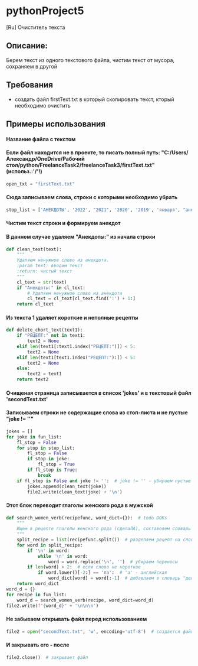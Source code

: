 # pythonProject5

[Ru] Очиститель текста

## Описание:

Берем текст из одного текстового файла, чистим текст от мусора, сохраняем в другой

## Требования

* создать файл firstText.txt в который скопировать текст, кторый необходимо очистить

## Примеры использования

#### Название файла с текстом

#### Если файл находится не в проекте, то писать полный путь: "C:/Users/Александр/OneDrive/Рабочий стол/python/FreelanceTask2/freelanceTask3/firstText.txt" (использ.:'/'!)

```python
open_txt = "firstText.txt"
```

#### Сюда записываем слова, строки с которыми необходимо убрать

```python
stop_list = ['АНЕКДОТЫ', '2022', "2021", '2020', '2019', 'января', "анекдоты", "­"]
```

#### Чистим текст строки и формируем анекдот

#### В данном случае удаляем "Анекдоты:" из начала строки

```python
def clean_text(text):
    """
    Удаляем ненужное слово из анекдота.
    :param text: вводим текст
    :return: чистый текст
    """
    cl_text = str(text)
    if "Анекдоты:" in cl_text:
        # Удаляем ненужное слово из анекдота
        cl_text = cl_text[cl_text.find(':') + 1:]
    return cl_text
```
#### Из текста 1 удаляет короткие и неполные рецепты
```python
def delete_chort_text(text1):
    if "PEЦEПT:" not in text1:
        text2 = None
    elif len(text1[:text1.index("PEЦEПT:")]) < 5:
        text2 = None
    elif len(text1[text1.index("PEЦEПT:"):]) < 5:
        text2 = None
    else:
        text2 = text1
    return text2
```
#### Очищеная страница записывается в список 'jokes' и в текстовый файл 'secondText.txt'
#### Записываем строки не содержащие слова из стоп-листа и не пустые "joke != ''"

```python
jokes = []
for joke in fun_list:
    fl_stop = False
    for stop in stop_list:
        fl_stop = False
        if stop in joke:
            fl_stop = True
        if fl_stop is True:
            break
    if fl_stop is False and joke != '':  # joke != '' - убираем пустые строки
        jokes.append(clean_text(joke))
        file2.write(clean_text(joke) + '\n')
```

#### Этот блок переводит глаголы женского рода в мужской 
```python
def search_women_verb(recipefunc, word_dict={}):  # todo DOKs
    """
    Ищем в рецепте глаголы женского рода (сделаЛА), составояем словарь {сделаЛА:сделаЛ}
    """
    split_recipe = list(recipefunc.split())  # разделяем рецепт на слова
    for word in split_recipe:
        if '\n' in word:
            while '\n' in word:
                word = word.replace('\n', '')  # убираем переносы
        if len(word) > 2:  # если слово не короткое
            if word.lower()[-2:] == 'лa':  # 'a' - английская
                word_dict[word] = word[:-1]  # добавляем в словарь "делаЛА:делаЛ"
    return word_dict
word_d = {}
for recipe in fun_list:
    word_d = search_women_verb(recipe, word_dict=word_d)
file2.write(f"{word_d}" + '\n\n\n')
```
#### Не забываем открывать файл перед использованием

```python
file2 = open("secondText.txt", 'w', encoding='utf-8')  # создается файл, 'w' - запись файла
```

#### И закрывать его - после

```python
file2.close()  # закрывает файл
```